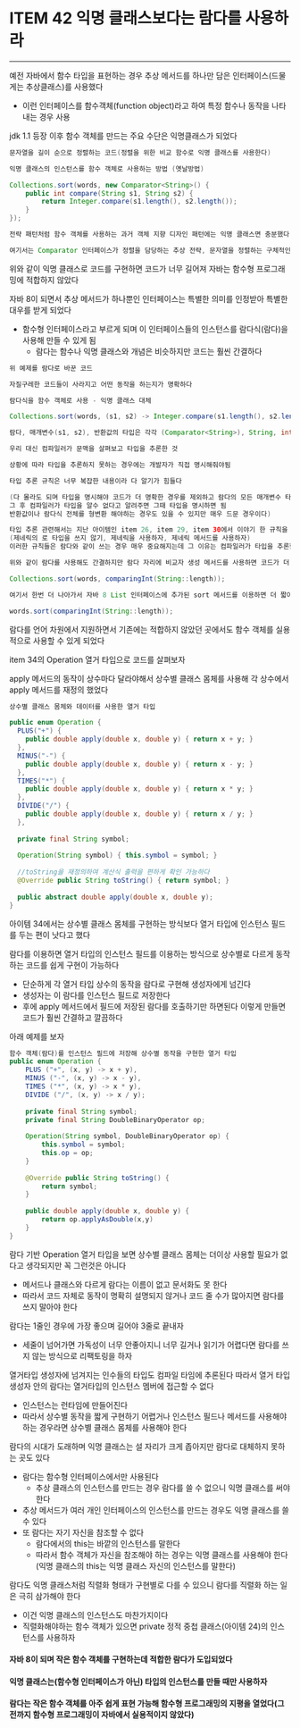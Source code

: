 # ITEM 42 익명 클래스보다는 람다를 사용하라

--------------------------------------------

예전 자바에서 함수 타입을 표현하는 경우 추상 메서드를 하나만 담은 인터페이스(드물게는 추상클래스)를 사용했다
* 이런 인터페이스를 함수객체(function object)라고 하여 특정 함수나 동작을 나타내는 경우 사용

jdk 1.1 등장 이후 함수 객체를 만드는 주요 수단은 익명클래스가 되었다

```` java
문자열을 길이 순으로 정렬하는 코드(정렬을 위한 비교 함수로 익명 클래스를 사용한다)

익명 클래스의 인스턴스를 함수 객체로 사용하는 방법 (옛날방법)

Collections.sort(words, new Comparator<String>() {
    public int compare(String s1, String s2) {
        return Integer.compare(s1.length(), s2.length());
    }
});

전략 패턴처럼 함수 객체를 사용하는 과거 객체 지향 디자인 패턴에는 익명 클래스면 충분했다

여기서는 Comparator 인터페이스가 정렬을 담당하는 추상 전략, 문자열을 정렬하는 구체적인 전략을 익명 클래스로 구현 
````
위와 같이 익명 클래스로 코드를 구현하면 코드가 너무 길어져 자바는 함수형 프로그래밍에 적합하지 않았다

자바 8이 되면서 추상 메서드가 하나뿐인 인터페이스는 특별한 의미를 인정받아 특별한 대우를 받게 되었다
* 함수형 인터페이스라고 부르게 되며 이 인터페이스들의 인스턴스를 람다식(람다)을 사용해 만들 수 있게 됨 
  * 람다는 함수나 익명 클래스와 개념은 비슷하지만 코드는 훨씬 간결하다

```` java
위 예제를 람다로 바꾼 코드

자질구레한 코드들이 사라지고 어떤 동작을 하는지가 명확하다

람다식을 함수 객체로 사용 - 익명 클래스 대체

Collections.sort(words, (s1, s2) -> Integer.compare(s1.length(), s2.length()));

람다, 매개변수(s1, s2), 반환값의 타입은 각각 (Comparator<String>), String, int 인데 코드에서는 나타나지 않는다

우리 대신 컴파일러가 문맥을 살펴보고 타입을 추론한 것

상황에 따라 타입을 추론하지 못하는 경우에는 개발자가 직접 명시해줘야됨

타입 추론 규칙은 너무 복잡한 내용이라 다 알기가 힘들다 

(다 몰라도 되며 타입을 명시해야 코드가 더 명확한 경우를 제외하고 람다의 모든 매개변수 타입은 생략하자
그 후 컴파일러가 타입을 알수 없다고 알려주면 그때 타입을 명시하면 됨
반환값이나 람다식 전체를 형변환 해야하는 경우도 있을 수 있지만 매우 드문 경우이다)

타입 추론 관련해서는 지난 아이템인 item 26, item 29, item 30에서 이야기 한 규칙을 잘 지켜야 한다
(제네릭의 로 타입을 쓰지 않기, 제네릭을 사용하자, 제네릭 메서드를 사용하자)
이러한 규칙들은 람다와 같이 쓰는 경우 매우 중요해지는데 그 이유는 컴파일러가 타입을 추론할때 필요한 타입 정보 대부분을 제네릭에서 얻기 때문이다

위와 같이 람다를 사용해도 간결하지만 람다 자리에 비교자 생성 메서드를 사용하면 코드가 더 간결해진다

Collections.sort(words, comparingInt(String::length));

여기서 한번 더 나아가서 자바 8 List 인터페이스에 추가된 sort 메서드를 이용하면 더 짧아진다

words.sort(comparingInt(String::length));

````
람다를 언어 차원에서 지원하면서 기존에는 적합하지 않았던 곳에서도 함수 객체를 실용적으로 사용할 수 있게 되었다

item 34의 Operation 열거 타입으로 코드를 살펴보자

apply 메서드의 동작이 상수마다 달라야해서 상수별 클래스 몸체를 사용해 각 상수에서 apply 메서드를 재정의 했었다

```` java
상수별 클래스 몸체와 데이터를 사용한 열거 타입

public enum Operation {
  PLUS("+") {
    public double apply(double x, double y) { return x + y; }
  },
  MINUS("-") {
    public double apply(double x, double y) { return x - y; }
  },
  TIMES("*") {
    public double apply(double x, double y) { return x * y; }
  },
  DIVIDE("/") {
    public double apply(double x, double y) { return x / y; }
  },
  
  private final String symbol;
  
  Operation(String symbol) { this.symbol = symbol; }
  
  //toString을 재정의하여 계산식 출력을 편하게 확인 가능하다
  @Override public String toString() { return symbol; }
  
  public abstract double apply(double x, double y);
}

````
아이템 34에서는 상수별 클래스 몸체를 구현하는 방식보다 열거 타입에 인스턴스 필드를 두는 편이 낫다고 했다

람다를 이용하면 열거 타입의 인스턴스 필드를 이용하는 방식으로 상수별로 다르게 동작하는 코드를 쉽게 구현이 가능하다
* 단순하게 각 열거 타입 상수의 동작을 람다로 구현해 생성자에게 넘긴다
* 생성자는 이 람다를 인스턴스 필드로 저장한다
* 후에 apply 메서드에서 필드에 저장된 람다를 호출하기만 하면된다
이렇게 만들면 코드가 훨씬 간결하고 깔끔하다 

아래 예제를 보자

```` java
함수 객체(람다)를 인스턴스 필드에 저장해 상수별 동작을 구현한 열거 타입
public enum Operation {
    PLUS ("+", (x, y) -> x + y),
    MINUS ("-", (x, y) -> x - y),
    TIMES ("*", (x, y) -> x * y),
    DIVIDE ("/", (x, y) -> x / y);
    
    private final String symbol;
    private final String DoubleBinaryOperator op;
    
    Operation(String symbol, DoubleBinaryOperator op) {
        this.symbol = symbol;
        this.op = op;
    }
    
    @Override public String toString() {
        return symbol;
    }
    
    public double apply(double x, double y) {
        return op.applyAsDouble(x,y)
    }
}


````


람다 기반 Operation 열거 타입을 보면 상수별 클래스 몸체는 더이상 사용할 필요가 없다고 생각되지만 꼭 그런것은 아니다
* 메서드나 클래스와 다르게 람다는 이름이 없고 문서화도 못 한다
* 따라서 코드 자체로 동작이 명확히 설명되지 않거나 코드 줄 수가 많아지면 람다를 쓰지 말아야 한다

람다는 1줄인 경우에 가장 좋으며 길어야 3줄로 끝내자
* 세줄이 넘어가면 가독성이 너무 안좋아지니 너무 길거나 읽기가 어렵다면 람다를 쓰지 않는 방식으로 리팩토링을 하자

열거타입 생성자에 넘겨지는 인수들의 타입도 컴파일 타임에 추론된다 따라서 열거 타입 생성자 안의 람다는 열거타입의 인스턴스 멤버에 접근할 수 없다
* 인스턴스는 런타임에 만들어진다
* 따라서 상수별 동작을 짧게 구현하기 어렵거나 인스턴스 필드나 메서드를 사용해야 하는 경우라면 상수별 클래스 몸체를 사용해야 한다

람다의 시대가 도래하며 익명 클래스는 설 자리가 크게 좁아지만 람다로 대체하지 못하는 곳도 있다
* 람다는 함수형 인터페이스에서만 사용된다
  * 추상 클래스의 인스턴스를 만드는 경우 람다를 쓸 수 없으니 익명 클래스를 써야한다
* 추상 메서드가 여러 개인 인터페이스의 인스턴스를 만드는 경우도 익명 클래스를 쓸 수 있다
* 또 람다는 자기 자신을 참조할 수 없다
  * 람다에서의 this는 바깥의 인스턴스를 말한다
  * 따라서 함수 객체가 자신을 참조해야 하는 경우는 익명 클래스를 사용해야 한다(익명 클래스의 this는 익명 클래스 자신의 인스턴스를 말한다)

람다도 익명 클래스처럼 직렬화 형태가 구현별로 다를 수 있으니 람다를 직렬화 하는 일은 극히 삼가해야 한다
* 이건 익명 클래스의 인스턴스도 마찬가지이다
* 직렬화해야하는 함수 객체가 있으면 private 정적 중첩 클래스(아이템 24)의 인스턴스를 사용하자

#### 자바 8이 되며 작은 함수 객체를 구현하는데 적합한 람다가 도입되었다
#### 익명 클래스는(함수형 인터페이스가 아닌) 타입의 인스턴스를 만들 때만 사용하자
#### 람다는 작은 함수 객체를 아주 쉽게 표현 가능해 함수형 프로그래밍의 지평을 열었다(그 전까지 함수형 프로그래밍이 자바에서 실용적이지 않았다)